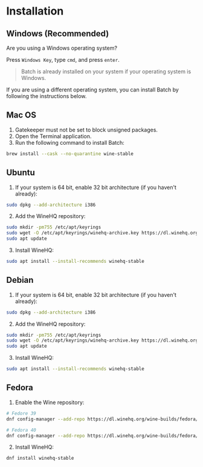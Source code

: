 # Installation

## Windows (Recommended)

Are you using a Windows operating system?

Press `Windows Key`, type `cmd`, and press `enter`.

> Batch is already installed on your system if your operating system is Windows.

If you are using a different operating system, you can install Batch by following the instructions below.

## Mac OS

1. Gatekeeper must not be set to block unsigned packages.
2. Open the Terminal application.
3. Run the following command to install Batch:

```bash
brew install --cask --no-quarantine wine-stable
```

## Ubuntu

1. If your system is 64 bit, enable 32 bit architecture (if you haven't already):

```bash
sudo dpkg --add-architecture i386
```

2. Add the WineHQ repository:

```bash
sudo mkdir -pm755 /etc/apt/keyrings
sudo wget -O /etc/apt/keyrings/winehq-archive.key https://dl.winehq.org/wine-builds/winehq.key
sudo apt update
```

3. Install WineHQ:

```bash
sudo apt install --install-recommends winehq-stable
```

## Debian

1. If your system is 64 bit, enable 32 bit architecture (if you haven't already):

```bash
sudo dpkg --add-architecture i386
```

2. Add the WineHQ repository:

```bash
sudo mkdir -pm755 /etc/apt/keyrings
sudo wget -O /etc/apt/keyrings/winehq-archive.key https://dl.winehq.org/wine-builds/winehq.key
sudo apt update
```

3. Install WineHQ:

```bash
sudo apt install --install-recommends winehq-stable
```

## Fedora

1. Enable the Wine repository:

```bash
# Fedore 39
dnf config-manager --add-repo https://dl.winehq.org/wine-builds/fedora/39/winehq.repo

# Fedora 40
dnf config-manager --add-repo https://dl.winehq.org/wine-builds/fedora/40/winehq.repo
```

2. Install WineHQ:

```bash
dnf install winehq-stable
```
